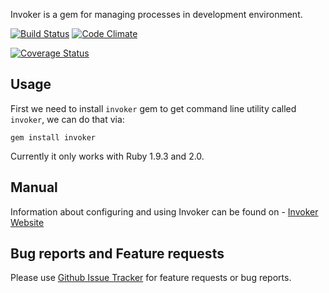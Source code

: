 Invoker is a gem for managing processes in development environment.

[![Build Status](https://travis-ci.org/code-mancers/invoker.png)](https://travis-ci.org/code-mancers/invoker)
[![Code Climate](https://codeclimate.com/repos/51d3bfb9c7f3a3777b060155/badges/7e150ca223f6bc8935f7/gpa.png)](https://codeclimate.com/repos/51d3bfb9c7f3a3777b060155/feed)

[![Coverage Status](https://coveralls.io/repos/code-mancers/invoker/badge.png)](https://coveralls.io/r/code-mancers/invoker)

## Usage ##

First we need to install `invoker` gem to get command line utility called `invoker`, we can do that via:

    gem install invoker

Currently it only works with Ruby 1.9.3 and 2.0.

## Manual ##

Information about configuring and using Invoker can be found on -  [Invoker Website](http://invoker.codemancers.com)

## Bug reports and Feature requests

Please use [Github Issue Tracker](https://github.com/code-mancers/invoker/issues) for feature requests or bug reports.
